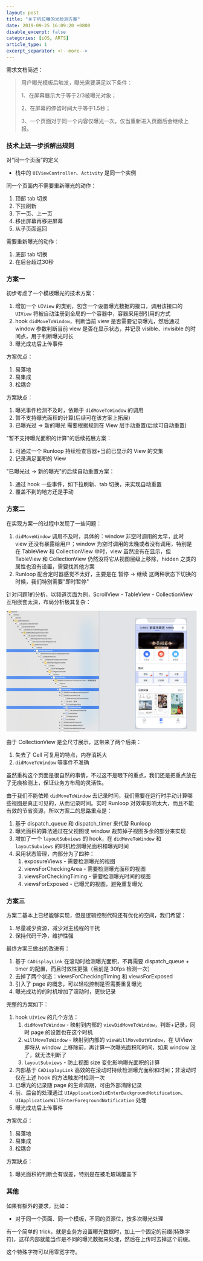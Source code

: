 ```yaml
---
layout: post
title: "关于坑位曝的光检测方案"
date: 2019-09-25 16:09:20 +0800
disable_excerpt: false
categories: [iOS, ARTS]
article_type: 1
excerpt_separator: <!--more-->
---
```


需求文档简述：

> 用户曝光模板后触发，曝光需要满足以下条件：
>
> 1、在屏幕展示大于等于2/3被曝光对象；
>
> 2、在屏幕的停留时间大于等于1.5秒；
>
> 3、一个页面对于同一个内容仅曝光一次。仅当重新进入页面后会继续上报。

<!--more-->

### 技术上进一步拆解出规则

对“同一个页面”的定义

- 栈中的 `UIViewController`、`Activity` 是同一个实例

同一个页面内不需要重新曝光的动作：

1. 顶部 tab 切换
2. 下拉刷新
3. 下一页、上一页
4. 移出屏幕再移进屏幕
5. 从子页面返回

需要重新曝光的动作：

1. 底部 tab 切换
2. 在后台超过30秒

### 方案一

初步考虑了一个模板曝光的技术方案：

1. 增加一个 `UIView` 的类别，包含一个设置曝光数据的接口，调用该接口的 `UIView` 将被自动注册到全局的一个容器中，容器采用弱引用的方式
2. hook `didMoveToWindow`，判断当前 view 是否需要记录曝光，然后通过 window 参数判断当前 view 是否在显示状态，并记录 visible、invisible 的时间点，用于判断曝光时长
3. 曝光成功后上传事件

方案优点：

1. 易落地
2. 易集成
3. 松耦合

方案缺点：

1. 曝光事件检测不及时，依赖于 `didMoveToWindow` 的调用
2. 暂不支持曝光面积的计算(后续可在该方案上拓展)
3. 已曝光过 -> 新的曝光 需要根据规则在 View 层手动重置(后续可自动重置)

"暂不支持曝光面积的计算"的后续拓展方案：

1. 可通过一个 Runloop 持续检查容器+当前已显示的 View 的交集
2. 记录满足面积的 View

"已曝光过 -> 新的曝光"的后续自动重置方案：

1. 通过 hook 一些事件，如下拉刷新、tab 切换，来实现自动重置
2. 覆盖不到的地方还是手动



### 方案二

在实现方案一的过程中发现了一些问题：

1. `didMoveWindow` 调用不及时，具体的：window 非空时调用的太早，此时 view 还没有暴露给用户；window 为空时调用的太晚或者没有调用，特别是在 TableView 和 CollectionView 中时，view 虽然没有在显示，但 TableView 和 CollectionView 仍然没将它从视图层级上移除，hidden 之类的属性也没有设置，需要找其他方案
2. Runloop 配合定时器感觉不太好，主要是在 暂停 -> 继续 这两种状态下切换的时候，我们特别需要"即时暂停"

针对问题1的分析，以频道页面为例，ScrollView - TableView - CollectionView 互相嵌套太深，布局分析极其复杂：

![Image 1](/assets/img/image2019-8-21_17-21-22.png)

由于 CollectionView 是全尺寸展示，这带来了两个后果：

1. 失去了 Cell 可复用的特点，内存消耗大
2. `didMoveToWindow` 等事件不准确

虽然重构这个页面是很自然的事情，不过这不是眼下的重点，我们还是把重点放在了无痕检测上，保证业务方布局的灵活性。

由于我们不能依赖 `didMoveToWindow` 去记录时间，我们需要在运行时手动计算哪些视图是真正可见的，从而记录时间。实时 Runloop 对效率影响太大，而且不能有效的节省资源，所以方案二的思路重点是：

1. 基于 dispatch_queue 和 dispatch_timer  来代替 Runloop 
2. 曝光面积的算法通过在父视图或 window 裁剪掉子视图多余的部分来实现
3. 增加了一个 `layoutSubviews` 的 hook，在 `didMoveToWindow` 和 `layoutSubviews` 的时机检测曝光面积和曝光时间
4. 采用状态管理，内部分为了四种：
   1. exposureViews - 需要检测曝光的视图
   2. viewsForCheckingArea - 需要检测曝光面积的视图
   3. viewsForCheckingTiming - 需要检测曝光时间的视图
   4. viewsForExposed - 已曝光的视图，避免重复曝光



### 方案三

方案二基本上已经能够实现，但是逻辑控制代码还有优化的空间，我们希望：

1. 尽量减少资源，减少对主线程的干扰
2. 保持代码干净，维护性强

最终方案三做出的改进有：

1. 基于 `CADisplayLink` 在滚动时检测曝光面积，不再需要 dispatch_queue + timer 的配置，而且时效性更强（目前是 30fps 检测一次）
2. 去掉了两个状态：viewsForCheckingTiming 和 viewsForExposed
3. 引入了 page 的概念，可以轻松控制是否需要重复曝光
4. 曝光成功的的时机增加了滚动时，更快记录

完整的方案如下：

1. hook `UIView` 的几个方法：
   1. `didMoveToWindow` - 映射到内部的 `viewDidMoveToWindow`，判断+记录，同时 page 的设置也在这个时机
   2. `willMoveToWindow` - 映射到内部的 `viewWillMoveOutWindow`，在 UIView 即将从 window 上移除前，再计算一次曝光面积和时间，如果 window 没了，就无法判断了
   3. `layoutSubviews` - 防止视图 size 变化影响曝光面积的计算
2. 内部基于 `CADisplayLink` 高效的在滚动时持续检测曝光面积和时间；非滚动时仅在上述 hook 的方法触发时检测一次
3. 已曝光的记录随 page 的生命周期，可由外部清除记录
4. 前、后台的处理通过 `UIApplicationDidEnterBackgroundNotification`、`UIApplicationWillEnterForegroundNotification` 处理
5. 曝光成功后上传事件

方案优点：

1. 易落地
2. 易集成
3. 松耦合

方案缺点：

1. 曝光面积的判断会有误差，特别是在被毛玻璃覆盖下



### 其他

如果有额外的要求，比如：

- 对于同一个页面、同一个模板，不同的资源位，按多次曝光处理

有一个简单的 trick，就是业务方设置曝光数据时，加上一个固定的前缀(特殊字符)，这样内部就能当作是不同的曝光数据来处理，然后在上传时去掉这个前缀。

这个特殊字符可以用零宽字符。